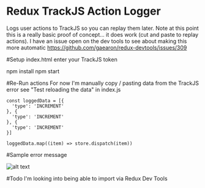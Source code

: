 # Redux TrackJS Action Logger
Logs user actions to TrackJS so you can replay them later.  Note at this point this is a really basic proof of concept... it does work (cut and paste to replay actions).  I have an issue open on the dev tools to see about making this more automatic https://github.com/gaearon/redux-devtools/issues/309 

#Setup
index.html enter your TrackJS token

npm install
npm start

#Re-Run actions
For now I'm manually copy / pasting data from the TrackJS error see "Test reloading the data" in index.js

```
const loggedData = [{
  'type': 'INCREMENT'
}, {
  'type': 'INCREMENT'
}, {
  'type': 'INCREMENT'
}]

loggedData.map((item) => store.dispatch(item))
```
#Sample error message

![alt text](https://github.com/timarney/redux-trackjs-logger/blob/master/images/error.png "Error Message")

#Todo
I'm looking into being able to import via Redux Dev Tools
